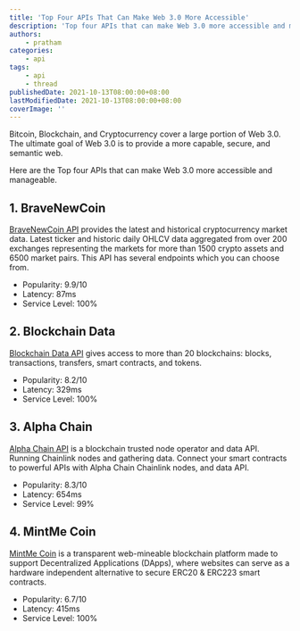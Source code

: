 ```yaml
---
title: 'Top Four APIs That Can Make Web 3.0 More Accessible'
description: 'Top four APIs that can make Web 3.0 more accessible and manageable.'
authors:
    - pratham
categories:
    - api
tags:
    - api
    - thread
publishedDate: 2021-10-13T08:00:00+08:00
lastModifiedDate: 2021-10-13T08:00:00+08:00
coverImage: ''
---
```


<Lead>
  Bitcoin, Blockchain, and Cryptocurrency cover a large portion of Web 3.0. The ultimate goal of Web 3.0 is to provide a more capable, secure, and semantic web.

Here are the Top four APIs that can make Web 3.0 more accessible and manageable.

</Lead>

## 1. BraveNewCoin

[BraveNewCoin API](https://rapidapi.com/BraveNewCoin/api/bravenewcoin/?utm_source=RapidAPI.com/guides&utm_medium=DevRel&utm_campaign=DevRel) provides the latest and historical cryptocurrency market data. Latest ticker and historic daily OHLCV data aggregated from over 200 exchanges representing the markets for more than 1500 crypto assets and 6500 market pairs. This API has several endpoints which you can choose from.

-   Popularity: 9.9/10
-   Latency: 87ms
-   Service Level: 100%

## 2. Blockchain Data

[Blockchain Data API](https://rapidapi.com/bitquery-bitquery-default/api/blockchain-data/?utm_source=RapidAPI.com/guides&utm_medium=DevRel&utm_campaign=DevRel) gives access to more than 20 blockchains: blocks, transactions, transfers, smart contracts, and tokens.

-   Popularity: 8.2/10
-   Latency: 329ms
-   Service Level: 100%

## 3. Alpha Chain

[Alpha Chain API](https://rapidapi.com/alpha-chain1-alpha-chain-default/api/alpha-chain2/?utm_source=RapidAPI.com/guides&utm_medium=DevRel&utm_campaign=DevRel) is a blockchain trusted node operator and data API. Running Chainlink nodes and gathering data. Connect your smart contracts to powerful APIs with Alpha Chain Chainlink nodes, and data API.

-   Popularity: 8.3/10
-   Latency: 654ms
-   Service Level: 99%

## 4. MintMe Coin

[MintMe Coin](https://rapidapi.com/webchain/api/mintme-com-coin/?utm_source=RapidAPI.com/guides&utm_medium=DevRel&utm_campaign=DevRel) is a transparent web-mineable blockchain platform made to support Decentralized Applications (DApps), where websites can serve as a hardware independent alternative to secure ERC20 & ERC223 smart contracts.

-   Popularity: 6.7/10
-   Latency: 415ms
-   Service Level: 100%
